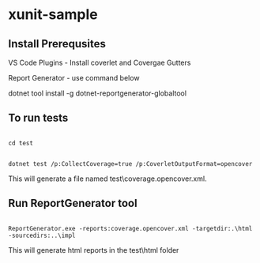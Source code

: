 xunit-sample
====================

Install Prerequsites
---------------------
VS Code Plugins - Install coverlet and Covergae Gutters

Report Generator - use command below

dotnet tool install -g dotnet-reportgenerator-globaltool

To run tests
------------

<code>
cd test

dotnet test /p:CollectCoverage=true /p:CoverletOutputFormat=opencover
</code>
  
This will generate a file named test\coverage.opencover.xml.

Run ReportGenerator tool
------------------------
<code>
ReportGenerator.exe -reports:coverage.opencover.xml -targetdir:.\html -sourcedirs:..\impl
</code>

This will generate html reports in the test\html folder
